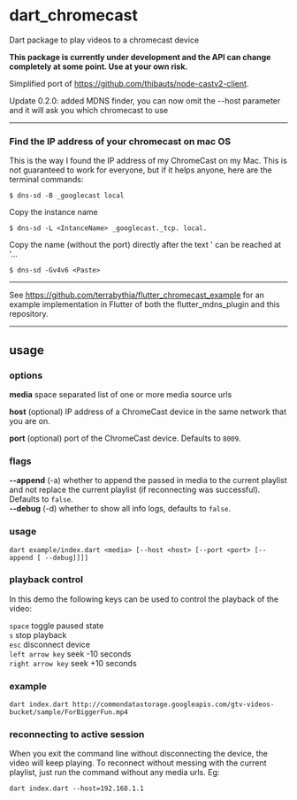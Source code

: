 # dart_chromecast
Dart package to play videos to a chromecast device

**This package is currently under development and the API can change completely at some point. Use at your own risk.**

Simplified port of https://github.com/thibauts/node-castv2-client.

Update 0.2.0: added MDNS finder, you can now omit the --host parameter and it will ask you which chromecast to use

---

### Find the IP address of your chromecast on mac OS

This is the way I found the IP address of my ChromeCast on my Mac. This is not guaranteed to work for everyone, 
but if it helps anyone, here are the terminal commands:

`$ dns-sd -B _googlecast local`

Copy the instance name

`$ dns-sd -L <IntanceName> _googlecast._tcp. local.`

Copy the name (without the port) directly after the text '<IntanceName> can be reached at '...

`$ dns-sd -Gv4v6 <Paste>`

---

See https://github.com/terrabythia/flutter_chromecast_example for an example implementation in Flutter of both the flutter_mdns_plugin and this repository.

---

## usage

### options
**media** space separated list of one or more media source urls

**host** (optional) IP address of a ChromeCast device in the same network that you are on.

**port** (optional) port of the ChromeCast device. Defaults to `8009`.

### flags
**--append** (-a) whether to append the passed in media to the current playlist and not replace the current playlist (if reconnecting was successful). Defaults to `false`.  
**--debug** (-d) whether to show all info logs, defaults to `false`.

### usage
`dart example/index.dart <media> [--host <host> [--port <port> [--append [ --debug]]]]` 

### playback control
In this demo the following keys can be used to control the playback of the video:

`space` toggle paused state \
`s` stop playback \
`esc` disconnect device \
`left arrow key` seek -10 seconds \
`right arrow key` seek +10 seconds

### example
`dart index.dart http://commondatastorage.googleapis.com/gtv-videos-bucket/sample/ForBiggerFun.mp4`

### reconnecting to active session
When you exit the command line without disconnecting the device, the video will keep playing. 
To reconnect without messing with the current playlist, just run the command without any media urls. Eg:

`dart index.dart --host=192.168.1.1`
